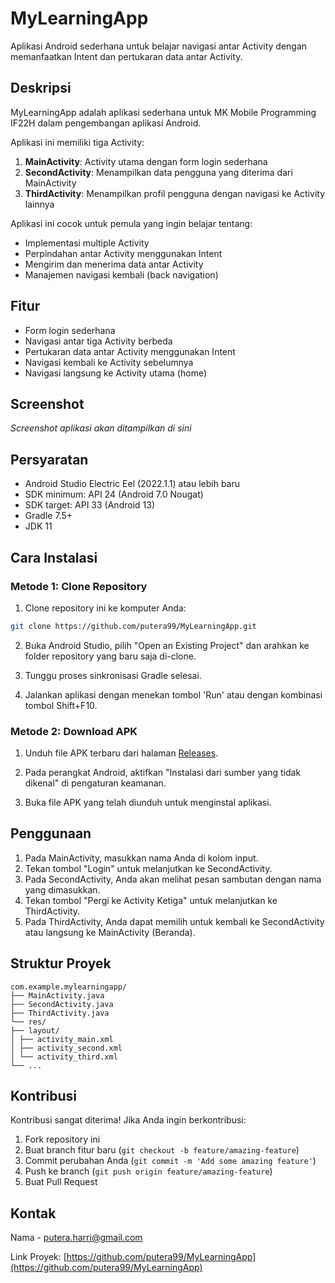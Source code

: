 # MyLearningApp

Aplikasi Android sederhana untuk belajar navigasi antar Activity dengan memanfaatkan Intent dan pertukaran data antar Activity.

## Deskripsi

MyLearningApp adalah aplikasi sederhana untuk MK Mobile Programming IF22H dalam pengembangan aplikasi Android.

Aplikasi ini memiliki tiga Activity:

1. **MainActivity**: Activity utama dengan form login sederhana
2. **SecondActivity**: Menampilkan data pengguna yang diterima dari MainActivity
3. **ThirdActivity**: Menampilkan profil pengguna dengan navigasi ke Activity lainnya

Aplikasi ini cocok untuk pemula yang ingin belajar tentang:
- Implementasi multiple Activity
- Perpindahan antar Activity menggunakan Intent
- Mengirim dan menerima data antar Activity
- Manajemen navigasi kembali (back navigation)

## Fitur

- Form login sederhana
- Navigasi antar tiga Activity berbeda
- Pertukaran data antar Activity menggunakan Intent
- Navigasi kembali ke Activity sebelumnya
- Navigasi langsung ke Activity utama (home)

## Screenshot

*Screenshot aplikasi akan ditampilkan di sini*

## Persyaratan

- Android Studio Electric Eel (2022.1.1) atau lebih baru
- SDK minimum: API 24 (Android 7.0 Nougat)
- SDK target: API 33 (Android 13)
- Gradle 7.5+
- JDK 11

## Cara Instalasi

### Metode 1: Clone Repository

1. Clone repository ini ke komputer Anda:
```bash
git clone https://github.com/putera99/MyLearningApp.git
```

2. Buka Android Studio, pilih "Open an Existing Project" dan arahkan ke folder repository yang baru saja di-clone.

3. Tunggu proses sinkronisasi Gradle selesai.

4. Jalankan aplikasi dengan menekan tombol 'Run' atau dengan kombinasi tombol Shift+F10.

### Metode 2: Download APK

1. Unduh file APK terbaru dari halaman [Releases](https://github.com/putera99/MyLearningApp/releases).

2. Pada perangkat Android, aktifkan "Instalasi dari sumber yang tidak dikenal" di pengaturan keamanan.

3. Buka file APK yang telah diunduh untuk menginstal aplikasi.

## Penggunaan

1. Pada MainActivity, masukkan nama Anda di kolom input.
2. Tekan tombol "Login" untuk melanjutkan ke SecondActivity.
3. Pada SecondActivity, Anda akan melihat pesan sambutan dengan nama yang dimasukkan.
4. Tekan tombol "Pergi ke Activity Ketiga" untuk melanjutkan ke ThirdActivity.
5. Pada ThirdActivity, Anda dapat memilih untuk kembali ke SecondActivity atau langsung ke MainActivity (Beranda).

## Struktur Proyek

```
com.example.mylearningapp/
├── MainActivity.java
├── SecondActivity.java
├── ThirdActivity.java
└── res/
├── layout/
│ ├── activity_main.xml
│ ├── activity_second.xml
│ └── activity_third.xml
└── ...
```

## Kontribusi

Kontribusi sangat diterima! Jika Anda ingin berkontribusi:

1. Fork repository ini
2. Buat branch fitur baru (`git checkout -b feature/amazing-feature`)
3. Commit perubahan Anda (`git commit -m 'Add some amazing feature'`)
4. Push ke branch (`git push origin feature/amazing-feature`)
5. Buat Pull Request

## Kontak

Nama - [putera.harri@gmail.com](mailto:putera.harri@gmail.com)

Link Proyek: [https://github.com/putera99/MyLearningApp](https://github.com/putera99/MyLearningApp)